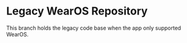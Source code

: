 # Legacy WearOS Repository
This branch holds the legacy code base when the app only supported WearOS.

